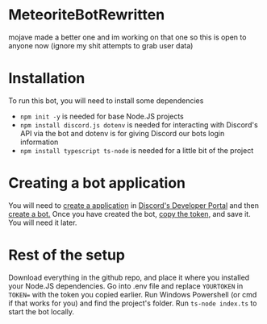 # MeteoriteBotRewritten
mojave made a better one and im working on that one so this is open to anyone now (ignore my shit attempts to grab user data)

# Installation

To run this bot, you will need to install some dependencies 

- `npm init -y` is needed for base Node.JS projects
- `npm install discord.js dotenv` is needed for interacting with Discord's API via the bot and dotenv is for giving Discord our bots login information
- `npm install typescript ts-node` is needed for a little bit of the project

# Creating a bot application

You will need to [create a application](https://i.imgur.com/Uz7Z5Tr.png) in [Discord's Developer Portal](https://discord.com/developers/applications) and then [create a bot.](https://i.imgur.com/EmRs3OQ.mp4) Once you have created the bot, [copy the token](https://i.imgur.com/DRIAv3L.mp4), and save it. You will need it later.

# Rest of the setup

Download everything in the github repo, and place it where you installed your Node.JS dependencies. Go into .env file and replace `YOURTOKEN` in `TOKEN=` with the token you copied earlier. Run Windows Powershell (or cmd if that works for you) and find the project's folder. Run `ts-node index.ts` to start the bot locally.
